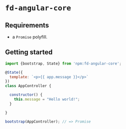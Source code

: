# `fd-angular-core`

## Requirements

* a `Promise` polyfill.

## Getting started

```js
import {bootstrap, State} from 'npm:fd-angular-core';

@State({
  template: `<p>{{ app.message }}</p>`
})
class AppController {

  constructor() {
    this.message = "Hello world!";
  }

}

bootstrap(AppController); // => Promise
```
